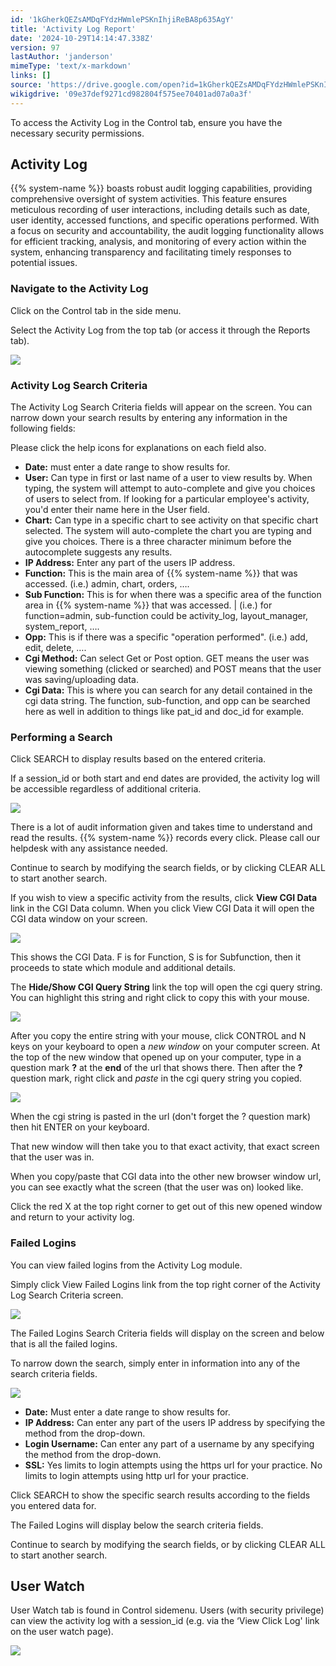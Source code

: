 ```yaml
---
id: '1kGherkQEZsAMDqFYdzHWmlePSKnIhjiReBA8p635AgY'
title: 'Activity Log Report'
date: '2024-10-29T14:14:47.338Z'
version: 97
lastAuthor: 'janderson'
mimeType: 'text/x-markdown'
links: []
source: 'https://drive.google.com/open?id=1kGherkQEZsAMDqFYdzHWmlePSKnIhjiReBA8p635AgY'
wikigdrive: '09e37def9271cd982804f575ee70401ad07a0a3f'
---
```

To access the Activity Log in the Control tab, ensure you have the necessary security permissions.

## Activity Log

{{% system-name %}} boasts robust audit logging capabilities, providing comprehensive oversight of system activities. This feature ensures meticulous recording of user interactions, including details such as date, user identity, accessed functions, and specific operations performed. With a focus on security and accountability, the audit logging functionality allows for efficient tracking, analysis, and monitoring of every action within the system, enhancing transparency and facilitating timely responses to potential issues.

### Navigate to the Activity Log

Click on the Control tab in the side menu.

Select the Activity Log from the top tab (or access it through the Reports tab).

![](../activity-log-report.assets/7474b2e06ee53d375a6caaec2af7da97.png)

### Activity Log Search Criteria

The Activity Log Search Criteria fields will appear on the screen. You can narrow down your search results by entering any information in the following fields:

Please click the help icons for explanations on each field also.

* <strong>Date:</strong> must enter a date range to show results for.
* <strong>User:</strong> Can type in first or last name of a user to view results by. When typing, the system will attempt to auto-complete and give you choices of users to select from. If looking for a particular employee's activity, you'd enter their name here in the User field.
* <strong>Chart:</strong> Can type in a specific chart to see activity on that specific chart selected. The system will auto-complete the chart you are typing and give you choices. There is a three character minimum before the autocomplete suggests any results.
* <strong>IP Address:</strong> Enter any part of the users IP address.
* <strong>Function:</strong> This is the main area of {{% system-name %}} that was accessed. (i.e.) admin, chart, orders, ….
* <strong>Sub Function:</strong> This is for when there was a specific area of the function area in {{% system-name %}} that was accessed. | (i.e.) for function=admin, sub-function could be activity_log, layout_manager, system_report, ….
* <strong>Opp:</strong> This is if there was a specific "operation performed". (i.e.) add, edit, delete, ….
* <strong>Cgi Method:</strong> Can select Get or Post option. GET means the user was viewing something (clicked or searched) and POST means that the user was saving/uploading data.
* <strong>Cgi Data:</strong> This is where you can search for any detail contained in the cgi data string. The function, sub-function, and opp can be searched here as well in addition to things like pat_id and doc_id for example.

### Performing a Search

Click SEARCH to display results based on the entered criteria.

If a session_id or both start and end dates are provided, the activity log will be accessible regardless of additional criteria.

![](../activity-log-report.assets/0414b7210cc22d3abf4033d93d920c11.png)

There is a lot of audit information given and takes time to understand and read the results. {{% system-name %}} records every click. Please call our helpdesk with any assistance needed.

Continue to search by modifying the search fields, or by clicking CLEAR ALL to start another search.

If you wish to view a specific activity from the results, click **View CGI Data** link in the CGI Data column. When you click View CGI Data it will open the CGI data window on your screen.

![](../activity-log-report.assets/41e4d8aeca78fbebd3b30d8631c4b6fb.png)

This shows the CGI Data. F is for Function, S is for Subfunction, then it proceeds to state which module and additional details.

The **Hide/Show CGI Query String** link the top will open the cgi query string. You can highlight this string and right click to copy this with your mouse.

![](../activity-log-report.assets/9425de75c5a85c2186b968c951c97b5e.png)

After you copy the entire string with your mouse, click CONTROL and N keys on your keyboard to open a *new window* on your computer screen. At the top of the new window that opened up on your computer, type in a question mark **?** at the **end** of the url that shows there. Then after the **?** question mark, right click and *paste* in the cgi query string you copied.

![](../activity-log-report.assets/028496aef9da28dec936c9256960c621.png)

When the cgi string is pasted in the url (don't forget the ? question mark) then hit ENTER on your keyboard.

That new window will then take you to that exact activity, that exact screen that the user was in.

When you copy/paste that CGI data into the other new browser window url, you can see exactly what the screen (that the user was on) looked like.

Click the red X at the top right corner to get out of this new opened window and return to your activity log.

### Failed Logins

You can view failed logins from the Activity Log module.

Simply click View Failed Logins link from the top right corner of the Activity Log Search Criteria screen.

![](../activity-log-report.assets/8167bed2baca2dee80e790889f235fa2.png)

The Failed Logins Search Criteria fields will display on the screen and below that is all the failed logins.

To narrow down the search, simply enter in information into any of the search criteria fields.

![](../activity-log-report.assets/d2d34bca7689207b6427a529d37b9346.png)

* <strong>Date:</strong> Must enter a date range to show results for.
* <strong>IP Address:</strong> Can enter any part of the users IP address by specifying the method from the drop-down.
* <strong>Login Username:</strong> Can enter any part of a username by any specifying the method from the drop-down.
* <strong>SSL:</strong> Yes limits to login attempts using the https url for your practice. No limits to login attempts using http url for your practice.

Click SEARCH to show the specific search results according to the fields you entered data for.

The Failed Logins will display below the search criteria fields.

Continue to search by modifying the search fields, or by clicking CLEAR ALL to start another search.

## User Watch

User Watch tab is found in Control sidemenu. Users (with security privilege) can view the activity log with a session_id (e.g. via the ‘View Click Log' link on the user watch page).

![](../activity-log-report.assets/0203665d1d530c372f1e27ed8eb151d2.png)
